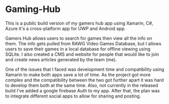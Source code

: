 # Gaming-Hub
 
This is a public build version of my gamers hub app using Xamarin, C#, Azure it's a cross-platform app for UWP and Android app. 

Gamers Hub allows users to search for games then view all the info on them. The info gets pulled from RAWG Video Games Database, but I allows users to save their games in a local database for offline viewing using SQLite. I also created a CMS and website for people that would like to join and create news articles generated by the team (me).

One of the issues that I faced was development time and compatibility using Xamarin to make both apps save a lot of time. As the project got more complex and the compatibility between the two got further apart it was hard to develop them both at the same time. Also, not currently in the released build I’ve added a google firebase Auth to my app. After that, the plan was to integrate different social apps to allow for sharing and posting.
